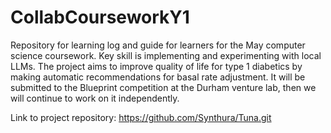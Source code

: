 # CollabCourseworkY1
Repository for learning log and guide for learners for the May computer science coursework. Key skill is implementing and experimenting with local LLMs. 
The project aims to improve quality of life for type 1 diabetics by making automatic recommendations for basal rate adjustment. It will be submitted to the Blueprint competition at the Durham venture lab, then we will continue to work on it independently.

Link to project repository: https://github.com/Synthura/Tuna.git
